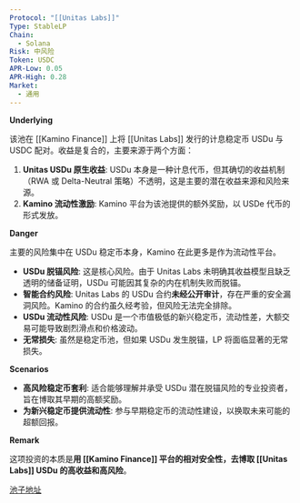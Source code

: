 ```yaml
---
Protocol: "[[Unitas Labs]]"
Type: StableLP
Chain:
  - Solana
Risk: 中风险
Token: USDC
APR-Low: 0.05
APR-High: 0.28
Market:
  - 通用
---
```

**Underlying**

该池在 [[Kamino Finance]] 上将 [[Unitas Labs]] 发行的计息稳定币 USDu 与 USDC 配对。收益是复合的，主要来源于两个方面：
1.  **Unitas USDu 原生收益**: USDu 本身是一种计息代币，但其确切的收益机制（RWA 或 Delta-Neutral 策略）不透明，这是主要的潜在收益来源和风险来源。
2.  **Kamino 流动性激励**: Kamino 平台为该池提供的额外奖励，以 USDe 代币的形式发放。

**Danger**

主要的风险集中在 USDu 稳定币本身，Kamino 在此更多是作为流动性平台。
- **USDu 脱锚风险**: 这是核心风险。由于 Unitas Labs 未明确其收益模型且缺乏透明的储备证明，USDu 可能因其复杂的内在机制失败而脱锚。
- **智能合约风险**: Unitas Labs 的 USDu 合约**未经公开审计**，存在严重的安全漏洞风险。Kamino 的合约虽久经考验，但风险无法完全排除。
- **USDu 流动性风险**: USDu 是一个市值极低的新兴稳定币，流动性差，大额交易可能导致剧烈滑点和价格波动。
- **无常损失**: 虽然是稳定币池，但如果 USDu 发生脱锚，LP 将面临显著的无常损失。

**Scenarios**

- **高风险稳定币套利**: 适合能够理解并承受 USDu 潜在脱锚风险的专业投资者，旨在博取其早期的高额奖励。
- **为新兴稳定币提供流动性**: 参与早期稳定币的流动性建设，以换取未来可能的超额回报。

**Remark**

这项投资的本质是**用 [[Kamino Finance]] 平台的相对安全性，去博取 [[Unitas Labs]] USDu 的高收益和高风险**。

[池子地址](https://app.kamino.finance/liquidity/DzGJLoq3FnSN4VJyTbbNUWsN8syRQzxvDZX3iTmnw5FG)

